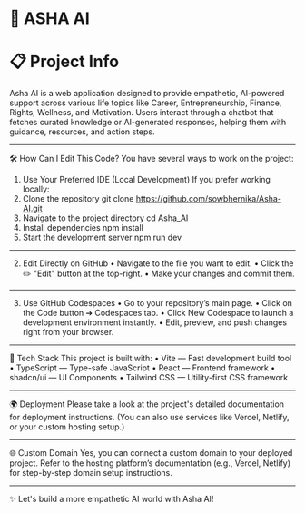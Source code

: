 # 🌟 ASHA AI #

# 📋 Project Info #

Asha AI is a web application designed to provide empathetic, AI-powered support across various life topics like Career, Entrepreneurship, Finance, Rights, Wellness, and Motivation. Users interact through a chatbot that fetches curated knowledge or AI-generated responses, helping them with guidance, resources, and action steps.
________________________________________
🛠️ How Can I Edit This Code?
You have several ways to work on the project:
1. Use Your Preferred IDE (Local Development)
If you prefer working locally:
1.	Clone the repository
git clone https://github.com/sowbhernika/Asha-AI.git
2.	Navigate to the project directory
cd Asha_AI
3.	Install dependencies
npm install
4.	Start the development server
npm run dev
________________________________________
2. Edit Directly on GitHub
•	Navigate to the file you want to edit.
•	Click the ✏️ "Edit" button at the top-right.
•	Make your changes and commit them.
________________________________________
3. Use GitHub Codespaces
•	Go to your repository’s main page.
•	Click on the Code button ➔ Codespaces tab.
•	Click New Codespace to launch a development environment instantly.
•	Edit, preview, and push changes right from your browser.
________________________________________
🚀 Tech Stack
This project is built with:
•	Vite — Fast development build tool
•	TypeScript — Type-safe JavaScript
•	React — Frontend framework
•	shadcn/ui — UI Components
•	Tailwind CSS — Utility-first CSS framework
________________________________________
🌍 Deployment
Please take a look at the project's detailed documentation for deployment instructions. (You can also use services like Vercel, Netlify, or your custom hosting setup.)
________________________________________
🌐 Custom Domain
Yes, you can connect a custom domain to your deployed project.
Refer to the hosting platform’s documentation (e.g., Vercel, Netlify) for step-by-step domain setup instructions.
________________________________________
✨ Let's build a more empathetic AI world with Asha AI!
